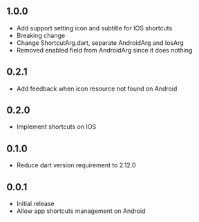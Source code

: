 ## 1.0.0

* Add support setting icon and subtitle for IOS shortcuts
* Breaking change
* Change ShortcutArg.dart, separate AndroidArg and IosArg
* Removed enabled field from AndroidArg since it does nothing

## 0.2.1

* Add feedback when icon resource not found on Android

## 0.2.0

* Implement shortcuts on IOS

## 0.1.0

* Reduce dart version requirement to 2.12.0

## 0.0.1

* Initial release
* Allow app shortcuts management on Android